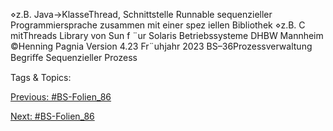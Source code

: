 ⋄z.B. Java→KlasseThread, Schnittstelle Runnable
sequenzieller Programmiersprache zusammen mit einer spez iellen Bibliothek
⋄z.B. C mitThreads Library von Sun f ¨ur Solaris
Betriebssysteme DHBW Mannheim ©Henning Pagnia Version 4.23 Fr¨uhjahr 2023 BS–36Prozessverwaltung Begriﬀe
Sequenzieller Prozess

   Tags & Topics:
   

[Previous: #BS-Folien_86](BS-Folien_86.md)

[Next: #BS-Folien_86](BS-Folien_86.md)